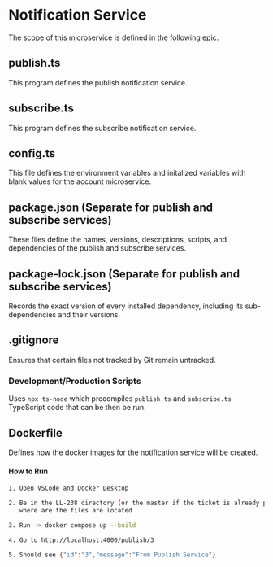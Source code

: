 # Notification Service
The scope of this microservice is defined in the following [epic]().

## publish.ts
This program defines the publish notification service.

## subscribe.ts
This program defines the subscribe notification service.

## config.ts
This file defines the environment variables and initalized variables with blank values for the account microservice.

## package.json (Separate for publish and subscribe services)
These files define the names, versions, descriptions, scripts, and dependencies of the publish and subscribe services.

## package-lock.json (Separate for publish and subscribe services)
Records the exact version of every installed dependency, including its sub-dependencies and their versions.

## .gitignore
Ensures that certain files not tracked by Git remain untracked.

### Development/Production Scripts
Uses `npx ts-node` which precompiles `publish.ts` and `subscribe.ts` TypeScript code that can be then be run.

## Dockerfile
Defines how the docker images for the notification service will be created.

#### How to Run
```bash
1. Open VSCode and Docker Desktop

2. Be in the LL-238 directory (or the master if the ticket is already pushed) and then cd into the src/notification directory
   where are the files are located

3. Run -> docker compose up --build

4. Go to http://localhost:4000/publish/3

5. Should see {"id":"3","message":"From Publish Service"}
```
